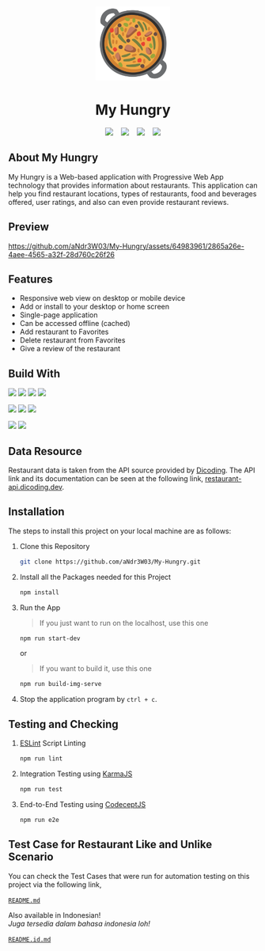 <div align="center">
  <img src="https://raw.githubusercontent.com/aNdr3W03/My-Hungry/main/src/public/icons/icon-512x512.png" alt="My Hungry" title="My Hungry" height="150">
  
  <h1>My Hungry</h1>

  <img src="https://img.shields.io/github/stars/aNdr3W03/My-Hungry?style=social">&nbsp;&nbsp;&nbsp;
  <img src="https://img.shields.io/github/watchers/aNdr3W03/My-Hungry?style=social">&nbsp;&nbsp;&nbsp;
  <img src="https://img.shields.io/github/forks/aNdr3W03/My-Hungry?style=social">&nbsp;&nbsp;&nbsp;
  <a href="https://myhungry.netlify.app" title="My Hungry" target="_blank" rel="noopener">
    <img src="https://api.netlify.com/api/v1/badges/56f4a77b-ebec-4750-b27b-567afc40250c/deploy-status">
  </a>
</div>

## About My Hungry

My Hungry is a Web-based application with Progressive Web App technology that provides information about restaurants. This application can help you find restaurant locations, types of restaurants, food and beverages offered, user ratings, and also can even provide restaurant reviews.

## Preview

https://github.com/aNdr3W03/My-Hungry/assets/64983961/2865a26e-4aee-4565-a32f-28d760c26f26

## Features

- Responsive web view on desktop or mobile device
- Add or install to your desktop or home screen
- Single-page application
- Can be accessed offline (cached)
- Add restaurant to Favorites
- Delete restaurant from Favorites
- Give a review of the restaurant

## Build With

<a href="https://www.w3schools.com/html" title="Hypertext Markup Language" target="_blank" rel="noopener"><img src="https://img.shields.io/badge/html5-%23E34F26.svg?style=for-the-badge&logo=html5&logoColor=white"></a>
<a href="https://developer.mozilla.org/en-US/docs/Web/CSS" title="Cascading Style Sheet" target="_blank" rel="noopener"><img src="https://img.shields.io/badge/css3-%231572B6.svg?style=for-the-badge&logo=css3&logoColor=white"></a>
<a href="https://www.javascript.com" title="JavaScript ES6" target="_blank" rel="noopener"><img src="https://img.shields.io/badge/javascript-%23F7DF1E.svg?style=for-the-badge&logo=javascript&logoColor=black"></a>
<a href="https://eslint.org" title="ESLint" target="_blank" rel="noopener"><img src="https://img.shields.io/badge/ESLint-4B3263?style=for-the-badge&logo=eslint&logoColor=white"></a>

<a href="https://webpack.js.org" title="Webpack" target="_blank" rel="noopener"><img src="https://img.shields.io/badge/webpack-%238DD6F9.svg?style=for-the-badge&logo=webpack&logoColor=black"></a>
<a href="https://developers.google.com/web/progressive-web-apps" title="Progressive Web App" target="_blank" rel="noopener"><img src="https://img.shields.io/badge/pwa-5A06C9.svg?style=for-the-badge"></a>
<a href="https://web.dev/indexeddb" title="IndexedDB" target="_blank" rel="noopener"><img src="https://img.shields.io/badge/indexeddb-%23E34F26.svg?style=for-the-badge"></a>

<a href="https://karma-runner.github.io/latest/index.html" title="KarmaJS" target="_blank" rel="noopener"><img src="https://img.shields.io/badge/karmajs-43C1B1.svg?style=for-the-badge"></a>
<a href="https://codecept.io" title="CodeceptJS" target="_blank" rel="noopener"><img src="https://img.shields.io/badge/codeceptjs-FFE680.svg?style=for-the-badge"></a>

## Data Resource

Restaurant data is taken from the API source provided by [Dicoding](https://www.dicoding.com "Dicoding Indonesia"). The API link and its documentation can be seen at the following link, [restaurant-api.dicoding.dev](https://restaurant-api.dicoding.dev "Restaurant API Documentation").

## Installation

The steps to install this project on your local machine are as follows:

1. Clone this Repository
   ```bash
   git clone https://github.com/aNdr3W03/My-Hungry.git
   ```

2. Install all the Packages needed for this Project
   ```bash
   npm install
   ```

3. Run the App
   > If you just want to run on the localhost, use this one
   ```bash
   npm run start-dev
   ```

   or

   > If you want to build it, use this one
   ```bash
   npm run build-img-serve
   ```

5. Stop the application program by `ctrl + c`.

## Testing and Checking

1. [ESLint](https://eslint.org "ESLint") Script Linting
   ```bash
   npm run lint
   ```

2. Integration Testing using [KarmaJS](https://karma-runner.github.io/latest/index.html "KarmaJS")
   ```bash
   npm run test
   ```

3. End-to-End Testing using [CodeceptJS](https://codecept.io "CodeceptJS")
   ```bash
   npm run e2e
   ```

## Test Case for Restaurant Like and Unlike Scenario

You can check the Test Cases that were run for automation testing on this project via the following link,

[`README.md`](https://github.com/aNdr3W03/My-Hungry/blob/main/specs/README.md "README.md")

Also available in Indonesian!  
*Juga tersedia dalam bahasa indonesia loh!*

[`README.id.md`](https://github.com/aNdr3W03/My-Hungry/blob/main/specs/README.id.md "README.id.md")
